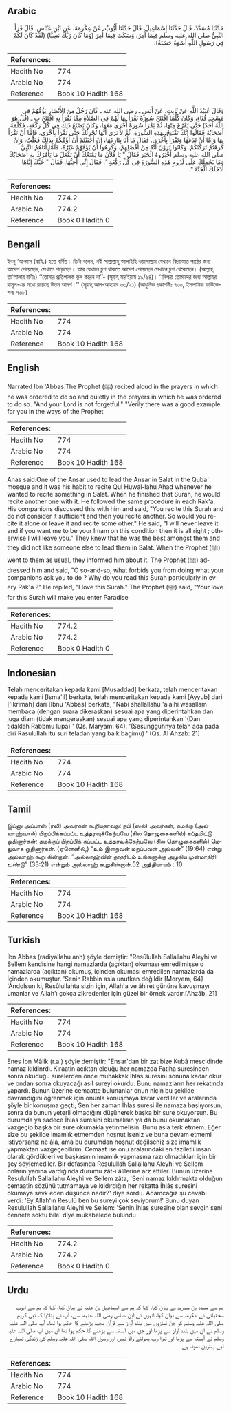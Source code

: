 ## Arabic


<div dir="rtl" lang="ar" style={{fontSize:'larger',backgroundColor:'#f8f9fa',padding:20}}>
حَدَّثَنَا مُسَدَّدٌ، قَالَ حَدَّثَنَا إِسْمَاعِيلُ، قَالَ حَدَّثَنَا أَيُّوبُ، عَنْ عِكْرِمَةَ، عَنِ ابْنِ عَبَّاسٍ، قَالَ قَرَأَ النَّبِيُّ صلى الله عليه وسلم فِيمَا أُمِرَ، وَسَكَتَ فِيمَا أُمِرَ ‏(‏وَمَا كَانَ رَبُّكَ نَسِيًّا‏)‏ ‏(‏لَقَدْ كَانَ لَكُمْ فِي رَسُولِ اللَّهِ أُسْوَةٌ حَسَنَةٌ‏)‏‏.‏
</div>
<div style={{backgroundColor:'#f8f9fa',padding:20, marginBottom: 10}}><table> <thead> <tr> <th>References:</th> <th></th> </tr> </thead> <tbody><tr><td>Hadith No</td><td>774</td></tr><tr><td>Arabic No</td><td>774</td></tr><tr><td>Reference</td><td>Book 10 Hadith 168</td></tr></tbody></table></div>


<div dir="rtl" lang="ar" style={{fontSize:'larger',backgroundColor:'#f8f9fa',padding:20}}>
وَقَالَ عُبَيْدُ اللَّهِ عَنْ ثَابِتٍ، عَنْ أَنَسٍ ـ رضى الله عنه ـ كَانَ رَجُلٌ مِنَ الأَنْصَارِ يَؤُمُّهُمْ فِي مَسْجِدِ قُبَاءٍ، وَكَانَ كُلَّمَا افْتَتَحَ سُورَةً يَقْرَأُ بِهَا لَهُمْ فِي الصَّلاَةِ مِمَّا يَقْرَأُ بِهِ افْتَتَحَ بِ ـ ‏(‏قُلْ هُوَ اللَّهُ أَحَدٌ‏)‏ حَتَّى يَفْرُغَ مِنْهَا، ثُمَّ يَقْرَأُ سُورَةً أُخْرَى مَعَهَا، وَكَانَ يَصْنَعُ ذَلِكَ فِي كُلِّ رَكْعَةٍ، فَكَلَّمَهُ أَصْحَابُهُ فَقَالُوا إِنَّكَ تَفْتَتِحُ بِهَذِهِ السُّورَةِ، ثُمَّ لاَ تَرَى أَنَّهَا تُجْزِئُكَ حَتَّى تَقْرَأَ بِأُخْرَى، فَإِمَّا أَنْ تَقْرَأَ بِهَا وَإِمَّا أَنْ تَدَعَهَا وَتَقْرَأَ بِأُخْرَى‏.‏ فَقَالَ مَا أَنَا بِتَارِكِهَا، إِنْ أَحْبَبْتُمْ أَنْ أَؤُمَّكُمْ بِذَلِكَ فَعَلْتُ، وَإِنْ كَرِهْتُمْ تَرَكْتُكُمْ‏.‏ وَكَانُوا يَرَوْنَ أَنَّهُ مِنْ أَفْضَلِهِمْ، وَكَرِهُوا أَنْ يَؤُمَّهُمْ غَيْرُهُ، فَلَمَّا أَتَاهُمُ النَّبِيُّ صلى الله عليه وسلم أَخْبَرُوهُ الْخَبَرَ فَقَالَ ‏"‏ يَا فُلاَنُ مَا يَمْنَعُكَ أَنْ تَفْعَلَ مَا يَأْمُرُكَ بِهِ أَصْحَابُكَ وَمَا يَحْمِلُكَ عَلَى لُزُومِ هَذِهِ السُّورَةِ فِي كُلِّ رَكْعَةٍ ‏"‏‏.‏ فَقَالَ إِنِّي أُحِبُّهَا‏.‏ فَقَالَ ‏"‏ حُبُّكَ إِيَّاهَا أَدْخَلَكَ الْجَنَّةَ ‏"‏‏.‏
</div>
<div style={{backgroundColor:'#f8f9fa',padding:20, marginBottom: 10}}><table> <thead> <tr> <th>References:</th> <th></th> </tr> </thead> <tbody><tr><td>Hadith No</td><td>774.2</td></tr><tr><td>Arabic No</td><td>774.2</td></tr><tr><td>Reference</td><td>Book 0 Hadith 0</td></tr></tbody></table></div>

## Bengali


<div dir="ltr" lang="bn" style={{fontSize:'larger',backgroundColor:'#f8f9fa',padding:20}}>
ইবনু ‘আব্বাস (রাযি.) হতে বর্ণিত। তিনি বলেন, নবী সাল্লাল্লাহু আলাইহি ওয়াসাল্লাম যেখানে কিরাআত পাঠের জন্য আদেশ পেয়েছেন, সেখানে পড়েছেন। আর যেখানে চুপ থাকতে আদেশ পেয়েছেন সেখানে চুপ থেকেছেন। (আল্লাহ্ তা‘আলার বাণীঃ) ‘‘তোমার প্রতিপালক ভুল করেন না’’- (সূরাহ্ মারইয়াম ১৯/৬৪)। ‘‘নিশ্চয় তোমাদের জন্য আল্লাহর রাসূল-এর মধ্যে রয়েছে উত্তম আদর্শ।’’ (সূরাহ্ আল-আহযাব ৩৩/২১) (আধুনিক প্রকাশনীঃ ৭৩০, ইসলামিক ফাউন্ডেশনঃ ৭৩৮)
</div>
<div style={{backgroundColor:'#f8f9fa',padding:20, marginBottom: 10}}><table> <thead> <tr> <th>References:</th> <th></th> </tr> </thead> <tbody><tr><td>Hadith No</td><td>774</td></tr><tr><td>Arabic No</td><td>774</td></tr><tr><td>Reference</td><td>Book 10 Hadith 168</td></tr></tbody></table></div>

## English


<div dir="ltr" lang="en" style={{fontSize:'larger',backgroundColor:'#f8f9fa',padding:20}}>
Narrated Ibn 'Abbas:The Prophet (ﷺ) recited aloud in the prayers in which he was ordered to do so and quietly in the prayers in which he was ordered to do so. "And your Lord is not forgetful." "Verily there was a good example for you in the ways of the Prophet
</div>
<div style={{backgroundColor:'#f8f9fa',padding:20, marginBottom: 10}}><table> <thead> <tr> <th>References:</th> <th></th> </tr> </thead> <tbody><tr><td>Hadith No</td><td>774</td></tr><tr><td>Arabic No</td><td>774</td></tr><tr><td>Reference</td><td>Book 10 Hadith 168</td></tr></tbody></table></div>


<div dir="ltr" lang="en" style={{fontSize:'larger',backgroundColor:'#f8f9fa',padding:20}}>
Anas said:One of the Ansar used to lead the Ansar in Salat in the Quba' mosque and it was his habit to recite Qul Huwal-lahu Ahad whenever he wanted to recite something in Salat. When he finished that Surah, he would recite another one with it. He followed the same procedure in each Rak'a. His companions discussed this with him and said, "You recite this Surah and do not consider it sufficient and then you recite another. So would you recite it alone or leave it and recite some other." He said, "I will never leave it and if you want me to be your Imam on this condition then it is all right ; otherwise I will leave you." They knew that he was the best amongst them and they did not like someone else to lead them in Salat. When the Prophet (ﷺ) went to them as usual, they informed him about it. The Prophet (ﷺ) addressed him and said, "O so-and-so, what forbids you from doing what your companions ask you to do ? Why do you read this Surah particularly in every Rak'a ?" He repiled, "I love this Surah." The Prophet (ﷺ) said, "Your love for this Surah will make you enter Paradise
</div>
<div style={{backgroundColor:'#f8f9fa',padding:20, marginBottom: 10}}><table> <thead> <tr> <th>References:</th> <th></th> </tr> </thead> <tbody><tr><td>Hadith No</td><td>774.2</td></tr><tr><td>Arabic No</td><td>774.2</td></tr><tr><td>Reference</td><td>Book 0 Hadith 0</td></tr></tbody></table></div>

## Indonesian


<div dir="ltr" lang="id" style={{fontSize:'larger',backgroundColor:'#f8f9fa',padding:20}}>
Telah menceritakan kepada kami [Musaddad] berkata, telah menceritakan kepada kami [Isma'il] berkata, telah menceritakan kepada kami [Ayyub] dari ['Ikrimah] dari [Ibnu 'Abbas] berkata, "Nabi shallallahu 'alaihi wasallam membaca (dengan suara dikeraskan) sesuai apa yang diperintahkan dan juga diam (tidak mengeraskan) sesuai apa yang diperintahkan '(Dan tidaklah Rabbmu lupa) ' (Qs. Maryam: 64). '(Sesungguhnya telah ada pada diri Rasulullah itu suri teladan yang baik bagimu) ' (Qs. Al Ahzab: 21)
</div>
<div style={{backgroundColor:'#f8f9fa',padding:20, marginBottom: 10}}><table> <thead> <tr> <th>References:</th> <th></th> </tr> </thead> <tbody><tr><td>Hadith No</td><td>774</td></tr><tr><td>Arabic No</td><td>774</td></tr><tr><td>Reference</td><td>Book 10 Hadith 168</td></tr></tbody></table></div>

## Tamil


<div dir="ltr" lang="ta" style={{fontSize:'larger',backgroundColor:'#f8f9fa',padding:20}}>
இப்னு அப்பாஸ் (ரலி) அவர்கள் கூறியதாவது: நபி (ஸல்) அவர்கள், தமக்கு (அல்லாஹ்வால்) பிறப்பிக்கப்பட்ட உத்தரவுக்கேற்பவே (சில தொழுகைகளில்) சப்தமிட்டு ஓதினார்கள்; தமக்குப் பிறப்பிக் கப்பட்ட உத்தரவுக்கேற்பவே (சில தொழுகைகளில்) மெதுவாக ஓதினார்கள். (ஏனெனில்,) “உம் இறைவன் மறப்பவன் அல்லன்” (19:64) என்று அல்லாஹ் கூறு கின்றான். “அல்லாஹ்வின் தூதரிடம் உங்களுக்கு அழகிய முன்மாதிரி உண்டு” (33:21) என்றும் அல்லாஹ் கூறுகின்றான்.52 அத்தியாயம் : 10
</div>
<div style={{backgroundColor:'#f8f9fa',padding:20, marginBottom: 10}}><table> <thead> <tr> <th>References:</th> <th></th> </tr> </thead> <tbody><tr><td>Hadith No</td><td>774</td></tr><tr><td>Arabic No</td><td>774</td></tr><tr><td>Reference</td><td>Book 10 Hadith 168</td></tr></tbody></table></div>

## Turkish


<div dir="ltr" lang="tr" style={{fontSize:'larger',backgroundColor:'#f8f9fa',padding:20}}>
İbn Abbas (radiyallahu anh) şöyle demiştir: "Resûlullah Sallallahu Aleyhi ve Sellem kendisine hangi namazlarda (açıktan) okuması emredilmişse o namazlarda (açıktan) okumuş, içinden okuması emredilen namazlarda da İçinden okumuştur. 'Senin Rabbin asla unutkan değildir [Meryem, 64] 'Andolsun ki, Resûlullahta sizin için, Allah'a ve âhiret gününe kavuşmayı umanlar ve Allah'ı çokça zikredenler için güzel bir örnek vardır.[Ahzâb, 21]
</div>
<div style={{backgroundColor:'#f8f9fa',padding:20, marginBottom: 10}}><table> <thead> <tr> <th>References:</th> <th></th> </tr> </thead> <tbody><tr><td>Hadith No</td><td>774</td></tr><tr><td>Arabic No</td><td>774</td></tr><tr><td>Reference</td><td>Book 10 Hadith 168</td></tr></tbody></table></div>


<div dir="ltr" lang="tr" style={{fontSize:'larger',backgroundColor:'#f8f9fa',padding:20}}>
Enes İbn Mâlik (r.a.) şöyle demiştir: "Ensar'dan bir zat bize Kubâ mescidinde namaz kıldinrdı. Kıraatin açıktan olduğu her namazda Fatiha suresinden sonra okuduğu surelerden önce muhakkak İhlas suresini sonuna kadar okur ve ondan sonra okuyacağı asıl sureyi okurdu. Bunu namazların her rekatında yapardı. Bunun üzerine cemaatte bulunanlar onun niçin bu şekilde davrandığını öğrenmek için onunla konuşmaya karar verdiler ve aralarında şöyle bir konuşma geçti; Sen her zaman İhlas suresi ile namaza başlıyorsun, sonra da bunun yeterli olmadığını düşünerek başka bir sure okuyorsun. Bu durumda ya sadece İhlas suresini okumalısın ya da bunu okumaktan vazgeçip başka bir sure okumakla yetinmelisin. Bunu asla terk etmem. Eğer size bu şekilde imamlık etmemden hoşnut iseniz ve buna devam etmemi istiyorsanız ne âlâ, ama bu durumdan hoşnut değilseniz size imamlık yapmaktan vazgeçebilirim. Cemaat ise onu aralarındaki en faziletli insan olarak gördükleri ve başkasının imamlık yapmasına razı olmadıkları için bir şey söylemediler. Bir defasında Resulullah Sallallahu Aleyhi ve Sellem onların yanına vardığında durumu zât-ı âlîlerine arz ettiler. Bunun üzerine Resulullah Sallallahu Aleyhi ve Sellem zâta, 'Seni namaz kıldırmakta olduğun cemaatin sözünü tutmamaya ve kıldırdığın her rekatta İhlâs sure­sini okumaya sevk eden düşünce nedir?' diye sordu. Adamcağız şu cevabı verdi: 'Ey Allah'ın Resulü ben bu sureyi çok seviyorum!' Bunu duyan Resulullah Sallallahu Aleyhi ve Sellem: 'Senin İhlas suresine olan sevgin seni cennete soktu bile' diye mukabelede bulundu
</div>
<div style={{backgroundColor:'#f8f9fa',padding:20, marginBottom: 10}}><table> <thead> <tr> <th>References:</th> <th></th> </tr> </thead> <tbody><tr><td>Hadith No</td><td>774.2</td></tr><tr><td>Arabic No</td><td>774.2</td></tr><tr><td>Reference</td><td>Book 0 Hadith 0</td></tr></tbody></table></div>

## Urdu


<div dir="rtl" lang="ur" style={{fontSize:'larger',backgroundColor:'#f8f9fa',padding:20}}>
ہم سے مسدد بن مسرہد نے بیان کیا، کہا کہ ہم سے اسماعیل بن علیہ نے بیان کیا، کہا کہ ہم سے ایوب سختیانی نے عکرمہ سے بیان کیا، انہوں نے ابن عباس رضی اللہ عنہما سے، آپ نے بتلایا کہ نبی کریم صلی اللہ علیہ وسلم کو جن نمازوں میں بلند آواز سے قرآن مجید پڑھنے کا حکم ہوا تھا۔ آپ صلی اللہ علیہ وسلم نے ان میں بلند آواز سے پڑھا اور جن میں آہستہ سے پڑھنے کا حکم ہوا تھا ان میں آپ صلی اللہ علیہ وسلم نے آہستہ سے پڑھا اور تیرا رب بھولنے والا نہیں اور رسول اللہ صلی اللہ علیہ وسلم کی زندگی تمہارے لیے بہترین نمونہ ہے۔
</div>
<div style={{backgroundColor:'#f8f9fa',padding:20, marginBottom: 10}}><table> <thead> <tr> <th>References:</th> <th></th> </tr> </thead> <tbody><tr><td>Hadith No</td><td>774</td></tr><tr><td>Arabic No</td><td>774</td></tr><tr><td>Reference</td><td>Book 10 Hadith 168</td></tr></tbody></table></div>